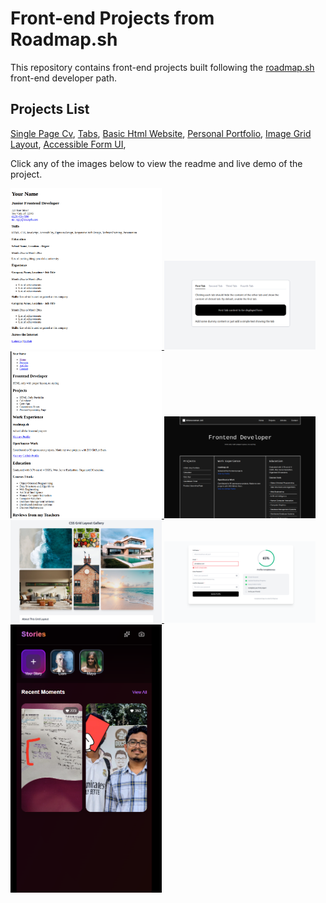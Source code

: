 # Front-end Projects from Roadmap.sh

This repository contains front-end projects built following the [roadmap.sh](https://roadmap.sh/) front-end developer path.

## Projects List

[Single Page Cv](https://roadmap.sh/projects/single-page-cv),
[Tabs](https://roadmap.sh/projects/simple-tabs),
[Basic Html Website](https://roadmap.sh/projects/basic-html-website),
[Personal Portfolio](https://roadmap.sh/projects/portfolio-website),
[Image Grid Layout](https://roadmap.sh/projects/image-grid),
[Accessible Form UI](https://roadmap.sh/projects/accessible-form-ui),

Click any of the images below to view the readme and live demo of the project.

<p align="left">
  <a href='/single-page-cv'>
    <img width="48%" src="./assets/images/single-page-cv.png" alt="single page cv" />
  </a>
  <a href='/tabs'>
    <img width="48%" src="./assets/images/tabs.png" alt="tabs" />
  </a>
  <a href='/basic-html-website'>
    <img width="48%" src="./assets/images/basic-html-website.png" alt="basic html website" />
  </a>
   <a href='/personal-portfolio'>
    <img width="48%" src="./assets/images/personal-portfolio.png" alt="basic html website" />
  </a>
  <a href='/image-grid-layout'>
    <img width="48%" src="./assets/images/image-grid.png" alt="image grid" />
  </a>
  <a href='/accessible-form-ui'>
    <img width="48%" src="./assets/images/accessible-form-ui.png" alt="image grid" />
  </a>
  <a href='https://github.com/aktaruzzamanjoti97/instagram-stories'>
    <img width="48%" src="./assets/images/insta-stories.png" alt="insta stories" />
  </a>
</p>
